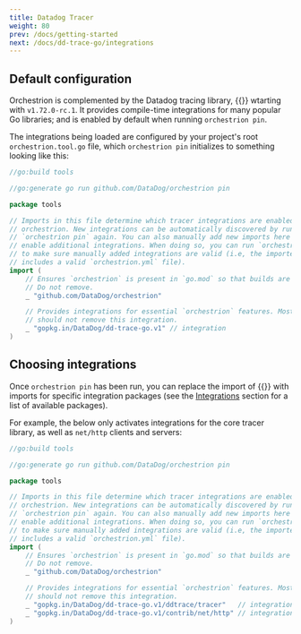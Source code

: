 ```yaml
---
title: Datadog Tracer
weight: 80
prev: /docs/getting-started
next: /docs/dd-trace-go/integrations
---
```


## Default configuration

Orchestrion is complemented by the Datadog tracing library,
{{<godoc import-path="gopkg.in/DataDog/dd-trace-go.v1">}} wtarting with
`v1.72.0-rc.1`. It provides compile-time integrations for many popular Go
libraries; and is enabled by default when running `orchestrion pin`.

The integrations being loaded are configured by your project's root
`orchestrion.tool.go` file, which `orchestrion pin` initializes to something
looking like this:

```go
//go:build tools

//go:generate go run github.com/DataDog/orchestrion pin

package tools

// Imports in this file determine which tracer integrations are enabled in
// orchestrion. New integrations can be automatically discovered by running
// `orchestrion pin` again. You can also manually add new imports here to
// enable additional integrations. When doing so, you can run `orchestrion pin`
// to make sure manually added integrations are valid (i.e, the imported package
// includes a valid `orchestrion.yml` file).
import (
	// Ensures `orchestrion` is present in `go.mod` so that builds are repeatable.
	// Do not remove.
	_ "github.com/DataDog/orchestrion"

	// Provides integrations for essential `orchestrion` features. Most users
	// should not remove this integration.
	_ "gopkg.in/DataDog/dd-trace-go.v1" // integration
)
```

## Choosing integrations

Once `orchestrion pin` has been run, you can replace the import of
{{<godoc import-path="gopkg.in/DataDog/dd-trace-go.v1">}} with imports for
specific integration packages (see the [Integrations](./integrations) section
for a list of available packages).

For example, the below only activates integrations for the core tracer library,
as well as `net/http` clients and servers:

```go
//go:build tools

//go:generate go run github.com/DataDog/orchestrion pin

package tools

// Imports in this file determine which tracer integrations are enabled in
// orchestrion. New integrations can be automatically discovered by running
// `orchestrion pin` again. You can also manually add new imports here to
// enable additional integrations. When doing so, you can run `orchestrion pin`
// to make sure manually added integrations are valid (i.e, the imported package
// includes a valid `orchestrion.yml` file).
import (
	// Ensures `orchestrion` is present in `go.mod` so that builds are repeatable.
	// Do not remove.
	_ "github.com/DataDog/orchestrion"

	// Provides integrations for essential `orchestrion` features. Most users
	// should not remove this integration.
	_ "gopkg.in/DataDog/dd-trace-go.v1/ddtrace/tracer"   // integration
	_ "gopkg.in/DataDog/dd-trace-go.v1/contrib/net/http" // integration
)
```
